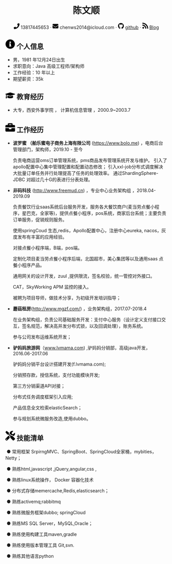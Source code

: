  <center>
     <h1>陈文顺</h1>
     <div>
         <span>
             <img src="assets/phone-solid.svg" width="18px">
             13817445653
         </span>
         ·
         <span>
             <img src="assets/envelope-solid.svg" width="18px">
             chenws2014@icloud.com
         </span>
         ·
         <span>
             <img src="assets/github-brands.svg" width="18px">
             <a href="https://github.com/cws1981">github</a>
         </span>
         ·
         <span>
             <img src="assets/rss-solid.svg" width="18px">
             <a href="https://www.cnblogs.com/wenshun/">Blog</a>
         </span>
     </div>
 </center>


 ## <img src="assets/info-circle-solid.svg" width="30px"> 个人信息 

 - 男，1981 年12月24日出生
 - 求职意向：Java 高级工程师/架构师
 - 工作经验：10 年以上
 - 期望薪资：35k

## <img src="assets/graduation-cap-solid.svg" width="30px"> 教育经历

- 大专，西安外事学院 ， 计算机信息管理 ，2000.9~2003.7

## <img src="assets/briefcase-solid.svg" width="30px"> 工作经历

- **波罗蜜 （舶乐蜜电子商务上海有限公司** (https://www.bolo.me) ，电商后台管理部门，架构师，2019.10 - 至今

   负责电商运营oms订单管理系统，pms商品发布管理系统开发与维护。
   引入了apollo配置中心集中管理配置和配置动态修改；
   引入xxl-job分布式调度解决大批量订单任务并行处理提高了任务的处理效率。
   通过ShardingSphere-JDBC 对超过几十G的表进行分表处理。
   
- **非码科技** (http://www.freemud.cn) ，专业中心业务架构组 ，2018.04-2019.09   

   负责餐饮行业saas系统后台服务开发，服务各大餐饮商户(麦当劳点餐小程序，星巴克，全家等)，提供点餐小程序，pos系统，商家后台系统；主要负责订单服务，促销规则服务。

   使用springCoud 生态,redis，Apollo配置中心，注册中心eureka, nacos，灰度发布有丰富的应用经验。

   对接点餐小程序端，B端，pos端。

   定制化项目麦当劳点餐小程序后端，北国超市，美心集团等以及通用saas 点餐小程序产品。

   通用网关的设计开发，zuul ,提供限流，签名校验，统一管控对外接口。

   CAT，SkyWorking APM 监控的接入。

   被聘为项目导师，做技术分享，为初级开发培训指导；

- **蘑菇租房**(http://www.mgzf.com/) ，业务架构组，2017.07-2018.4

    在业务架构组，负责公司基础服务开发：支付中心服务（设计定义支付接口交互，签名规范，解决高并发分布式锁，以及回调处理），账务系统。

    参与公司发布运维系统开发；

- **驴妈妈旅游网**（www.lvmama.com) ,驴妈妈分销部，高级java开发，2016.06-2017.06

   驴妈妈分销平台设计搭建开发(f.lvmama.com); 

   分销预存款，授信系统，支付功能模块开发; 

   第三方分销渠道API对接； 

   分布式任务调度框架引入应用; 

   产品信息全文检索elasticSearch； 

   参与规划系统微服务改造,使用dubbo。 

## <img src="assets/tools-solid.svg" width="30px"> 技能清单

​	● 常用框架 SrpirngMVC、SpringBoot、SpringCloud全家桶，mybities，Netty；  

​	● 熟练html,javascript ,jQuery,angular,css ,  

​	● 熟练linux系统操作， Docker 容器化技术

​	● 分布式存储memercache,Redis,elasticsearch； 

​	● 熟练activemq;rabbitmq 

​	● 熟练微服务框架dubbo; springCloud

​	● 熟练MS SQL Server，MySQL,Oracle；  

​	● 熟练使用构建工具maven,gradle 

​	● 熟练使用版本管理工具 Git,svn.  

​	● 熟练其他语言python

